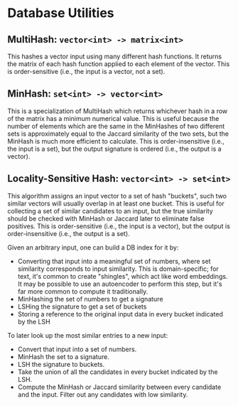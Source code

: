 # Database Utilities

## MultiHash: `vector<int> -> matrix<int>`

This hashes a vector input using many different hash functions. It
returns the matrix of each hash function applied to each element of the
vector. This is order-sensitive (i.e., the input is a vector, not a set).

## MinHash: `set<int> -> vector<int>`

This is a specialization of MultiHash which returns whichever hash in
a row of the matrix has a minimum numerical value. This is useful because
the number of elements which are the same in the MinHashes of two
different sets is approximately equal to the Jaccard similarity of the two
sets, but the MinHash is much more efficient to calculate. This is
order-insensitive (i.e., the input is a set), but the output signature is
ordered (i.e., the output is a vector).

## Locality-Sensitive Hash: `vector<int> -> set<int>`

This algorithm assigns an input vector to a set of hash "buckets", such
two similar vectors will usually overlap in at least one bucket. This is
useful for collecting a set of similar candidates to an input, but the
true similarity should be checked with MinHash or Jaccard later to
eliminate false positives. This is order-sensitive (i.e., the input is
a vector), but the output is order-insensitive (i.e., the output is
a set).

Given an arbitrary input, one can build a DB index for it by:

- Converting that input into a meaningful set of numbers, where set
  similarity corresponds to input similarity. This is domain-specific; for
  text, it's common to create "shingles", which act like word embeddings.
  It may be possible to use an autoencoder to perform this step, but it's
  far more common to compute it traditionally.
- MinHashing the set of numbers to get a signature
- LSHing the signature to get a set of buckets
- Storing a reference to the original input data in every bucket indicated
  by the LSH

To later look up the most similar entries to a new input:

- Convert that input into a set of numbers.
- MinHash the set to a signature.
- LSH the signature to buckets.
- Take the union of all the candidates in every bucket indicated by the
  LSH.
- Compute the MinHash or Jaccard similarity between every candidate and
  the input. Filter out any candidates with low similarity.

